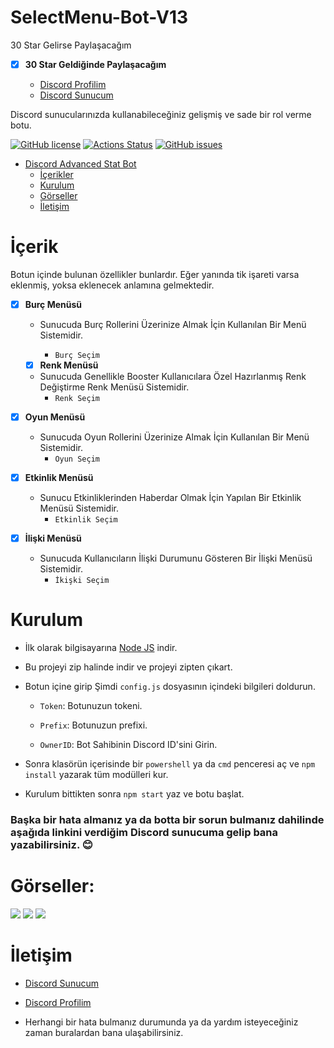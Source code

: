 # SelectMenu-Bot-V13
30 Star Gelirse Paylaşacağım
- [x] **30 Star Geldiğinde Paylaşacağım**

  - [Discord Profilim](https://discord.com/users/827573651443810394)
  - [Discord Sunucum](https://discord.gg/volen)

Discord sunucularınızda kullanabileceğiniz gelişmiş ve sade bir rol verme botu.


[![GitHub license](https://img.shields.io/github/license/thearkxd/discord-advanced-stat-bot)](https://github.com/thearkxd/discord-advanced-stat-bot/blob/master/LICENSE.md)
[![Actions Status](https://github.com/thearkxd/discord-advanced-stat-bot/actions/workflows/test.yml/badge.svg)](https://github.com/thearkxd/discord-advanced-stat-bot/actions)
[![GitHub issues](https://img.shields.io/github/issues/thearkxd/discord-advanced-stat-bot)](https://github.com/thearkxd/discord-advanced-stat-bot/issues)

- [Discord Advanced Stat Bot](#discord-advanced-stat-bot)
  - [İçerikler](#içerik)
  - [Kurulum](#kurulum)
  - [Görseller](#görseller)
  - [İletişim](#iletişim)

# İçerik

Botun içinde bulunan özellikler bunlardır. Eğer yanında tik işareti varsa eklenmiş, yoksa eklenecek anlamına gelmektedir.

- [x] **Burç Menüsü**

  - Sunucuda Burç Rollerini Üzerinize Almak İçin Kullanılan Bir Menü Sistemidir.

    - `Burç Seçim`

  - [x] **Renk Menüsü**

  - Sunucuda Genellikle Booster Kullanıcılara Özel Hazırlanmış Renk Değiştirme Renk Menüsü Sistemidir.
    - `Renk Seçim`

- [x] **Oyun Menüsü**

  - Sunucuda Oyun Rollerini Üzerinize Almak İçin Kullanılan Bir Menü Sistemidir.
    - `Oyun Seçim`

- [x] **Etkinlik Menüsü**

  - Sunucu Etkinliklerinden Haberdar Olmak İçin Yapılan Bir Etkinlik Menüsü Sistemidir.
    - `Etkinlik Seçim`

- [x] **İlişki Menüsü**

  - Sunucuda Kullanıcıların İlişki Durumunu Gösteren Bir İlişki Menüsü Sistemidir.
    - `İkişki Seçim`


# Kurulum

- İlk olarak bilgisayarına [Node JS](https://nodejs.org/en/) indir.

- Bu projeyi zip halinde indir ve projeyi zipten çıkart.

- Botun içine girip Şimdi `config.js` dosyasının içindeki bilgileri doldurun.

  - `Token`: Botunuzun tokeni.

  - `Prefix`: Botunuzun prefixi.

  - `OwnerID`: Bot Sahibinin Discord ID'sini Girin.

- Sonra klasörün içerisinde bir `powershell` ya da `cmd` penceresi aç ve `npm install` yazarak tüm modülleri kur.

- Kurulum bittikten sonra `npm start` yaz ve botu başlat.

### Başka bir hata almanız ya da botta bir sorun bulmanız dahilinde aşağıda linkini verdiğim Discord sunucuma gelip bana yazabilirsiniz. :blush:

# Görseller:

<img  src="https://cdn.discordapp.com/attachments/1001123490369388556/1004132157964431430/unknown.png">
<img  src="https://cdn.discordapp.com/attachments/1001123490369388556/1004133338392572010/unknown.png">
<img  src="https://cdn.discordapp.com/attachments/1001123490369388556/1004133666403909793/unknown.png">

# İletişim

- [Discord Sunucum](https://discord.gg/volen)

- [Discord Profilim](https://discord.com/users/827573651443810394)

- Herhangi bir hata bulmanız durumunda ya da yardım isteyeceğiniz zaman buralardan bana ulaşabilirsiniz.
